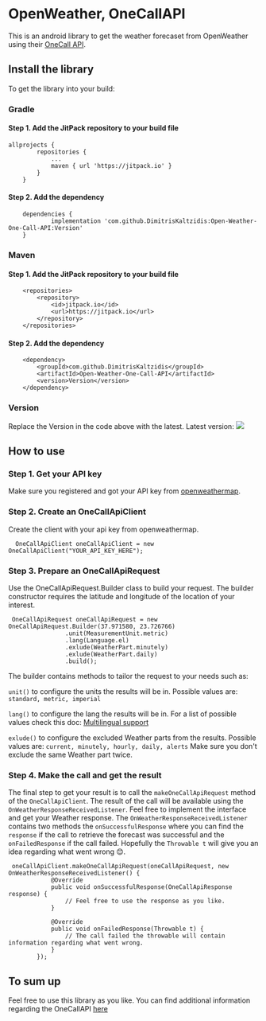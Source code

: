 # OpenWeather, OneCallAPI

This is an android library to get the weather forecaset from OpenWeather using their [OneCall API](https://openweathermap.org/api/one-call-api).

## Install the library

To get the library into your build:

### Gradle

#### Step 1. Add the JitPack repository to your build file

````
allprojects {
		repositories {
			...
			maven { url 'https://jitpack.io' }
		}
	}
````

#### Step 2. Add the dependency

````
	dependencies {
	        implementation 'com.github.DimitrisKaltzidis:Open-Weather-One-Call-API:Version'
	}
````

### Maven

#### Step 1. Add the JitPack repository to your build file

````
	<repositories>
		<repository>
		    <id>jitpack.io</id>
		    <url>https://jitpack.io</url>
		</repository>
	</repositories>
````

#### Step 2. Add the dependency

````
	<dependency>
	    <groupId>com.github.DimitrisKaltzidis</groupId>
	    <artifactId>Open-Weather-One-Call-API</artifactId>
	    <version>Version</version>
	</dependency>
````

### Version

Replace the Version in the code above with the latest. Latest version: [![](https://jitpack.io/v/DimitrisKaltzidis/Open-Weather-One-Call-API.svg)](https://jitpack.io/#DimitrisKaltzidis/Open-Weather-One-Call-API)

## How to use

### Step 1. Get your API key 
Make sure you registered and got your API key from [openweathermap](https://openweathermap.org/). 

### Step 2. Create an OneCallApiClient
Create the client with your api key from openweathermap.

````
  OneCallApiClient oneCallApiClient = new OneCallApiClient("YOUR_API_KEY_HERE");
````

### Step 3. Prepare an OneCallApiRequest

Use the OneCallApiRequest.Builder class to build your request. The builder constructor requires the latitude and longitude 
of the location of your interest.

````
 OneCallApiRequest oneCallApiRequest = new OneCallApiRequest.Builder(37.971580, 23.726766)
                .unit(MeasurementUnit.metric)
                .lang(Language.el)
                .exlude(WeatherPart.minutely)
                .exlude(WeatherPart.daily)
                .build();
````

The builder contains methods to tailor the request to your needs such as:

`unit()` to configure the units the results will be in. 
Possible values are:  `standard, metric, imperial`

`lang()` to configure the lang the results will be in.
For a list of possible values check this doc: [Multilingual support](https://openweathermap.org/api/one-call-api#multi)

`exlude()` to configure the excluded Weather parts from the results.
Possible values are:  `current, minutely, hourly, daily, alerts`
Make sure you don't exclude the same Weather part twice.


### Step 4. Make the call and get the result

The final step to get your result is to call the `makeOneCallApiRequest` method of the `OneCallApiClient`.
The result of the call will be available using the `OnWeatherResponseReceivedListener`.
Feel free to implement the interface and get your Weather response. The `OnWeatherResponseReceivedListener`
contains two methods the `onSuccessfulResponse` where you can find the `response` if the call to retrieve the 
forecast was successful and the `onFailedResponse` if the call failed. Hopefully the `Throwable t` will give you
an idea regarding what went wrong 😊.

````
 oneCallApiClient.makeOneCallApiRequest(oneCallApiRequest, new OnWeatherResponseReceivedListener() {
            @Override
            public void onSuccessfulResponse(OneCallApiResponse response) {
                // Feel free to use the response as you like.
            }

            @Override
            public void onFailedResponse(Throwable t) {
                // The call failed the throwable will contain information regarding what went wrong. 
            }
        });
````

## To sum up
Feel free to use this library as you like. 
You can find additional information regarding the OneCallAPI [here](https://openweathermap.org/api/one-call-ap) 


